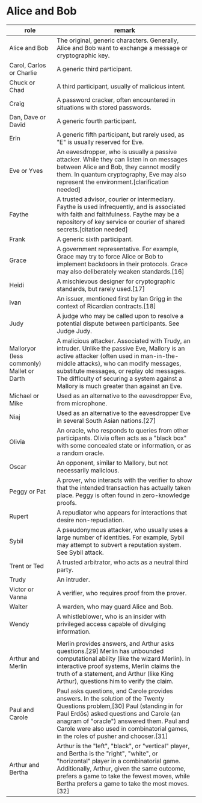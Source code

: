 # Alice and Bob

| role                                      | remark                                                                                                                                                                                                                                                                                                                      |
| ----------------------------------------- | --------------------------------------------------------------------------------------------------------------------------------------------------------------------------------------------------------------------------------------------------------------------------------------------------------------------------- |
| Alice and Bob                             | The original, generic characters. Generally, Alice and Bob want to exchange a message or cryptographic key.                                                                                                                                                                                                                 |
| Carol, Carlos or Charlie                  | A generic third participant.                                                                                                                                                                                                                                                                                                |
| Chuck or Chad                             | A third participant, usually of malicious intent.                                                                                                                                                                                                                                                                           |
| Craig                                     | A password cracker, often encountered in situations with stored passwords.                                                                                                                                                                                                                                                  |
| Dan, Dave or David                        | A generic fourth participant.                                                                                                                                                                                                                                                                                               |
| Erin                                      | A generic fifth participant, but rarely used, as "E" is usually reserved for Eve.                                                                                                                                                                                                                                           |
| Eve or Yves                               | An eavesdropper, who is usually a passive attacker. While they can listen in on messages between Alice and Bob, they cannot modify them. In quantum cryptography, Eve may also represent the environment.[clarification needed]                                                                                             |
| Faythe                                    | A trusted advisor, courier or intermediary. Faythe is used infrequently, and is associated with faith and faithfulness. Faythe may be a repository of key service or courier of shared secrets.[citation needed]                                                                                                            |
| Frank                                     | A generic sixth participant.                                                                                                                                                                                                                                                                                                |
| Grace                                     | A government representative. For example, Grace may try to force Alice or Bob to implement backdoors in their protocols. Grace may also deliberately weaken standards.[16]                                                                                                                                                  |
| Heidi                                     | A mischievous designer for cryptographic standards, but rarely used.[17]                                                                                                                                                                                                                                                    |
| Ivan                                      | An issuer, mentioned first by Ian Grigg in the context of Ricardian contracts.[18]                                                                                                                                                                                                                                          |
| Judy                                      | A judge who may be called upon to resolve a potential dispute between participants. See Judge Judy.                                                                                                                                                                                                                         |
| Malloryor (less commonly) Mallet or Darth | A malicious attacker. Associated with Trudy, an intruder. Unlike the passive Eve, Mallory is an active attacker (often used in man-in-the-middle attacks), who can modify messages, substitute messages, or replay old messages. The difficulty of securing a system against a Mallory is much greater than against an Eve. |
| Michael or Mike                           | Used as an alternative to the eavesdropper Eve, from microphone.                                                                                                                                                                                                                                                            |
| Niaj                                      | Used as an alternative to the eavesdropper Eve in several South Asian nations.[27]                                                                                                                                                                                                                                          |
| Olivia                                    | An oracle, who responds to queries from other participants. Olivia often acts as a "black box" with some concealed state or information, or as a random oracle.                                                                                                                                                             |
| Oscar                                     | An opponent, similar to Mallory, but not necessarily malicious.                                                                                                                                                                                                                                                             |
| Peggy or Pat                              | A prover, who interacts with the verifier to show that the intended transaction has actually taken place. Peggy is often found in zero-knowledge proofs.                                                                                                                                                                    |
| Rupert                                    | A repudiator who appears for interactions that desire non-repudiation.                                                                                                                                                                                                                                                      |
| Sybil                                     | A pseudonymous attacker, who usually uses a large number of identities. For example, Sybil may attempt to subvert a reputation system. See Sybil attack.                                                                                                                                                                    |
| Trent or Ted                              | A trusted arbitrator, who acts as a neutral third party.                                                                                                                                                                                                                                                                    |
| Trudy                                     | An intruder.                                                                                                                                                                                                                                                                                                                |
| Victor or Vanna                           | A verifier, who requires proof from the prover.                                                                                                                                                                                                                                                                             |
| Walter                                    | A warden, who may guard Alice and Bob.                                                                                                                                                                                                                                                                                      |
| Wendy                                     | A whistleblower, who is an insider with privileged access capable of divulging information.                                                                                                                                                                                                                                 |
|                                           |
| Arthur and Merlin                         | Merlin provides answers, and Arthur asks questions.[29] Merlin has unbounded computational ability (like the wizard Merlin). In interactive proof systems, Merlin claims the truth of a statement, and Arthur (like King Arthur), questions him to verify the claim.                                                        |
| Paul and Carole                           | Paul asks questions, and Carole provides answers. In the solution of the Twenty Questions problem,[30] Paul (standing in for Paul Erdős) asked questions and Carole (an anagram of "oracle") answered them. Paul and Carole were also used in combinatorial games, in the roles of pusher and chooser.[31]                  |
| Arthur and Bertha                         | Arthur is the "left", "black", or "vertical" player, and Bertha is the "right", "white", or "horizontal" player in a combinatorial game. Additionally, Arthur, given the same outcome, prefers a game to take the fewest moves, while Bertha prefers a game to take the most moves.[32]                                     |
